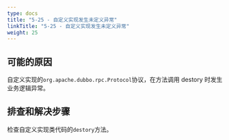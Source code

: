 ```yaml
---
type: docs
title: "5-25 - 自定义实现发生未定义异常"
linkTitle: "5-25 - 自定义实现发生未定义异常"
weight: 25
---
```


## 可能的原因

自定义实现的`org.apache.dubbo.rpc.Protocol`协议，在方法调用 destory 时发生业务逻辑异常。

## 排查和解决步骤

检查自定义实现类代码的`destory`方法。

<p style="margin-top: 3rem;"> </p>